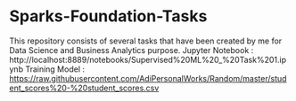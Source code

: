 # Sparks-Foundation-Tasks
This repository consists of several tasks that have been created by me for Data Science and Business Analytics purpose.
Jupyter Notebook : http://localhost:8889/notebooks/Supervised%20ML%20_%20Task%201.ipynb
Training Model : https://raw.githubusercontent.com/AdiPersonalWorks/Random/master/student_scores%20-%20student_scores.csv
